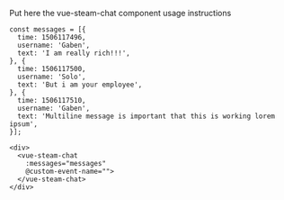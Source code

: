 Put here the vue-steam-chat component usage instructions

    const messages = [{
      time: 1506117496,
      username: 'Gaben',
      text: 'I am really rich!!!',
    }, {
      time: 1506117500,
      username: 'Solo',
      text: 'But i am your employee',
    }, {
      time: 1506117510,
      username: 'Gaben',
      text: 'Multiline message is important that this is working lorem ipsum',
    }];

    <div>
      <vue-steam-chat
        :messages="messages"
        @custom-event-name="">
      </vue-steam-chat>
    </div>
